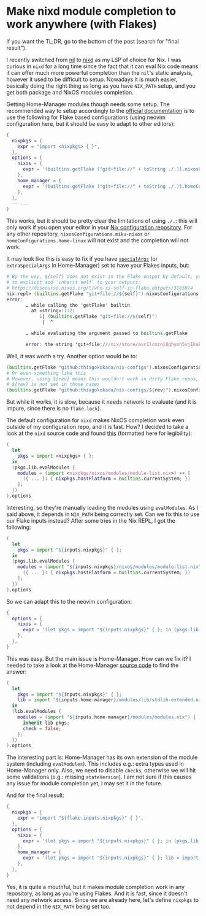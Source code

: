 # Make nixd module completion to work anywhere (with Flakes)

If you want the TL;DR, go to the bottom of the post (search for "final
result").

I recently switched from [nil](https://github.com/oxalica/nil) to
[nixd](https://github.com/nix-community/nixd) as my LSP of choice for Nix. I
was curious in `nixd` for a long time since the fact that it can eval Nix code
means it can offer much more powerful completion than the `nil`'s static
analysis, however it used to be difficult to setup. Nowadays it is much easier,
basically doing the right thing as long as you have `NIX_PATH` setup, and you
get both package and NixOS modules completion.

Getting Home-Manager modules though needs some setup. The recommended way to
setup accordingly to the [official
documentation](https://github.com/nix-community/nixd/blob/fe202307eaf7e89c4366ed927af761482a6065c8/nixd/docs/configuration.md)
is to use the following for Flake based configurations (using neovim
configuration here, but it should be easy to adapt to other editors):

```lua
{
  nixpkgs = {
    expr = "import <nixpkgs> { }",
  },
  options = {
    nixos = {
      expr = '(builtins.getFlake ("git+file://" + toString ./.)).nixosConfigurations.miku-nixos.options',
    },
    home_manager = {
      expr = '(builtins.getFlake ("git+file://" + toString ./.)).homeConfigurations.home-linux.options',
    },
  },
  -- ...
}
```

This works, but it should be pretty clear the limitations of using `./.`: this
will only work if you open your editor in your [Nix configuration
repository](https://github.com/thiagokokada/nix-configs). For any other
repository, `nixosConfigurations.miku-nixos` or `homeConfigurations.home-linux`
will not exist and the completion will not work.

It may look like this is easy to fix if you have
[`specialArgs`](https://nixos.org/manual/nixos/unstable/options#opt-_module.args)
(or `extraSpecialArgs` in Home-Manager) set to have your
Flakes inputs, but:

```nix
# By the way, ${self} does not exist in the Flake output by default, you need
# to explicit add `inherit self` to your outputs:
# https://discourse.nixos.org/t/who-is-self-in-flake-outputs/31859/4
nix-repl> (builtins.getFlake "git+file://${self}").nixosConfigurations.miku-linux.options
error:
       … while calling the 'getFlake' builtin
         at «string»:1:2:
            1| (builtins.getFlake "git+file://${self}")
             |  ^

       … while evaluating the argument passed to builtins.getFlake

       error: the string 'git+file:///nix/store/avr1lcmznj8ghynh5vj1kakgfdf0zrxx-source' is not allowed to refer to a store path (such as 'avr1lcmznj8ghynh5vj1kakgfdf0zrxx-source')
```

Well, it was worth a try. Another option would be to:

```nix
(builtins.getFlake "github:thiagokokada/nix-configs").nixosConfigurations.miku-linux.options
# Or even something like this
# However, using ${rev} means this wouldn't work in dirty Flake repos, since
# ${rev} is not set in those cases
(builtins.getFlake "github:thiagokokada/nix-configs/${rev}").nixosConfigurations.miku-linux.options
```

But while it works, it is slow, because it needs network to evaluate (and it is
impure, since there is no `flake.lock`).

The default configuration for `nixd` makes NixOS completion work even outside
of my configuration repo, and it is fast. How? I decided to take a look at the
`nixd` source code and found
[this](https://github.com/nix-community/nixd/blob/d938026c55c7c36a6e79afd9627459160b4924ed/nixd/lib/Controller/LifeTime.cpp#L33C11-L35C76)
(formatted here for legibility):

```nix
(
  let
    pkgs = import <nixpkgs> { };
  in
  (pkgs.lib.evalModules {
    modules = (import <nixpkgs/nixos/modules/module-list.nix>) ++ [
      ({ ... }: { nixpkgs.hostPlatform = builtins.currentSystem; })
    ];
  })
).options
```

Interesting, so they're manually loading the modules using `evalModules`. As I
said above, it depends in `NIX_PATH` being correctly set. Can we fix this to
use our Flake inputs instead? After some tries in the Nix REPL, I got the
following:

```nix
(
  let
    pkgs = import "${inputs.nixpkgs}" { };
  in
  (pkgs.lib.evalModules {
    modules = (import "${inputs.nixpkgs}/nixos/modules/module-list.nix") ++ [
      ({ ... }: { nixpkgs.hostPlatform = builtins.currentSystem; })
    ];
  })
).options
```

So we can adapt this to the neovim configuration:

```lua
{
  options = {
    nixos = {
      expr = '(let pkgs = import "${inputs.nixpkgs}" { }; in (pkgs.lib.evalModules { modules =  (import "${inputs.nixpkgs}/nixos/modules/module-list.nix") ++ [ ({...}: { nixpkgs.hostPlatform = builtins.currentSystem;} ) ] ; })).options',
    },
  },
}
```

This was easy. But the main issue is Home-Manager. How can we fix it? I needed
to take a look at the Home-Manager [source
code](https://github.com/nix-community/home-manager/blob/master/docs/default.nix#L161-L169)
to find the answer:

```nix
(
  let
    pkgs = import "${inputs.nixpkgs}" { };
    lib = import "${inputs.home-manager}/modules/lib/stdlib-extended.nix" pkgs.lib;
  in
  (lib.evalModules {
    modules = (import "${inputs.home-manager}/modules/modules.nix") {
      inherit lib pkgs;
      check = false;
    };
  })
).options
```

The interesting part is: Home-Manager has its own extension of the module
system (including `evalModules`). This includes e.g.: extra types used in
Home-Manager only. Also, we need to disable `checks`, otherwise we will hit
some validations (e.g.: missing `stateVersion`). I am not sure if this causes
any issue for module completion yet, I may set it in the future.

And for the final result:

```lua
{
  nixpkgs = {
    expr = 'import "${flake.inputs.nixpkgs}" { }',
  },
  options = {
    nixos = {
      expr = '(let pkgs = import "${inputs.nixpkgs}" { }; in (pkgs.lib.evalModules { modules =  (import "${inputs.nixpkgs}/nixos/modules/module-list.nix") ++ [ ({...}: { nixpkgs.hostPlatform = builtins.currentSystem;} ) ] ; })).options',
    },
    home_manager = {
      expr = '(let pkgs = import "${inputs.nixpkgs}" { }; lib = import "${inputs.home-manager}/modules/lib/stdlib-extended.nix" pkgs.lib; in (lib.evalModules { modules =  (import "${inputs.home-manager}/modules/modules.nix") { inherit lib pkgs; check = false; }; })).options',
    },
  },
}
```

Yes, it is quite a mouthful, but it makes module completion work in any
repository, as long as you're using Flakes. And it is fast, since it doesn't
need any network access. Since we are already here, let's define `nixpkgs` to
not depend in the `NIX_PATH` being set too.

